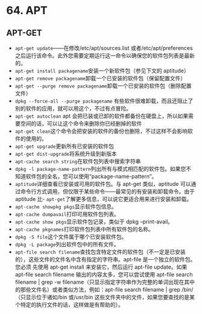 # 64. APT

## APT-GET

- `apt-get update`——在修改/etc/apt/sources.list 或者/etc/apt/preferences 之后运行该命令。此外您需要定期运行这一命令以确保您的软件包列表是最新的。
- `apt-get install packagename`安装一个新软件包（参见下文的 aptitude）
- `apt-get remove packagename`卸载一个已安装的软件包（保留配置文件）
- `apt-get --purge remove packagename`卸载一个已安装的软件包（删除配置文件）
- `dpkg --force-all --purge packagename` 有些软件很难卸载，而且还阻止了别的软件的应用，就可以用这个，不过有点冒险。
- `apt-get autoclean` apt 会把已装或已卸的软件都备份在硬盘上，所以如果需要空间的话，可以让这个命令来删除你已经删掉的软件
- `apt-get clean`这个命令会把安装的软件的备份也删除，不过这样不会影响软件的使用的。
- `apt-get upgrade`更新所有已安装的软件包
- `apt-get dist-upgrade`将系统升级到新版本
- `apt-cache search string`在软件包列表中搜索字符串
- `dpkg -l package-name-pattern`列出所有与模式相匹配的软件包。如果您不知道软件包的全名，您可以使用“package-name-pattern”。
- `aptitude`详细查看已安装或可用的软件包。与 apt-get 类似，aptitude 可以通过命令行方式调用，但仅限于某些命令——最常见的有安装和卸载命令。由于 aptitude 比- `apt-get`了解更多信息，可以说它更适合用来进行安装和卸载。
- `apt-cache showpkg pkgs`显示软件包信息。
- `apt-cache dumpavail`打印可用软件包列表。
- `apt-cache show pkgs`显示软件包记录，类似于 dpkg –print-avail。
- `apt-cache pkgnames`打印软件包列表中所有软件包的名称。
- `dpkg -S file`这个文件属于哪个已安装软件包。
- `dpkg -L package`列出软件包中的所有文件。
- `apt-file search filename`查找包含特定文件的软件包（不一定是已安装的），这些文件的文件名中含有指定的字符串。apt-file 是一个独立的软件包。您必须 先使用 apt-get install 来安装它，然后运行 apt-file update。如果 apt-file search filename 输出的内容太多，您可以尝试使用 apt-file search filename | grep -w filename（只显示指定字符串作为完整的单词出现在其中的那些文件名）或者类似方法，例如：apt-file search filename | grep /bin/（只显示位于诸如/bin 或/usr/bin 这些文件夹中的文件，如果您要查找的是某个特定的执行文件的话，这样做是有帮助的）。
